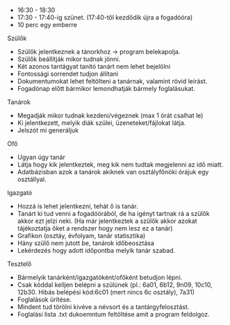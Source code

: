 
- 16:30 - 18:30
- 17:30 - 17:40-ig szünet. (17:40-től kezdődik újra a fogadóóra)
- 10 perc egy emberre


Szülők

- Szülők jelentkeznek a tánorkhoz -> program belekapolja.
- Szülők beállítják mikor tudnak jönni.
- Két azonos tantágyat tanító tanárt nem lehet bejelölni
- Fontossági sorrendet tudjon állítani
- Dokumentumokat lehet feltölteni a tanárnak, valamint rövid leírást.
- Fogadónap előtt bármikor lemondhatják bármely foglalásukat.


Tanárok

- Megadják mikor tudnak kezdeni/végeznek (max 1 órát csalhat le)
- Ki jelentkezett, melyik diák szülei, üzeneteket/fájlokat látja.
- Jelszót mi generáljuk


Ofő

- Ugyan úgy tanár
- Látja hogy kik jelentkeztek, meg kik nem tudtak megjelenni az idő miatt.
- Adatbázisban azok a tanárok akiknek van osztályfőnöki órájuk egy osztállyal.


Igazgató

- Hozzá is lehet jelentkezni, tehát ő is tanár.
- Tanárt ki tud venni a fogadóórából, de ha igényt tartnak rá a szülők akkor ezt jelzi neki. (Ha már jelentkeztek a szülők akkor azokat tájékoztatja őket a rendszer hogy nem lesz ez a tanár)
- Grafikon (osztáy, évfolyam, tanár statisztika)
- Hány szülő nem jutott be, tanárok időbeosztása
- Lekérdezés hogy adott időpontba melyik tanár szabad.


Tesztelő 
- Bármelyik tanárként/igazgatóként/ofőként betudjon lépni.
- Csak kóddal kelljen belépni a szülúnek (pl.: 6a01, 6b12, 9n09, 10c10, 12b30. Hibás belépési kód:6c01 (mert nincs 6c osztály), 7a31)
- Foglalások ürítése.
- Mindent tud törölni kivéve a névsort és a tantárgyfelosztást.
- Foglalási lista .txt dukoemntum feltöltése amit a program feldolgoz.


